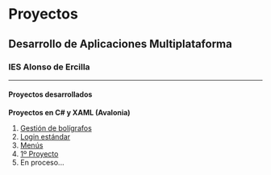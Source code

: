# Proyectos
## Desarrollo de Aplicaciones Multiplataforma
### IES Alonso de Ercilla

---

#### Proyectos desarrollados
**Proyectos en C# y XAML (Avalonia)**
1. [Gestión de bolígrafos](https://github.com/Hugoug/Bindings)
2. [Login estándar](https://github.com/Hugoug/Multiplataforma)
3. [Menús](https://github.com/Hugoug/Menus)
4. [1º Proyecto](https://github.com/Hugoug/ProyectoClaseHugo)
5. En proceso...

<!--
**Hugoug/Hugoug** is a ✨ _special_ ✨ repository because its `README.md` (this file) appears on your GitHub profile.

Here are some ideas to get you started:

- 🔭 I’m currently working on ...
- 🌱 I’m currently learning ...
- 👯 I’m looking to collaborate on ...
- 🤔 I’m looking for help with ...
- 💬 Ask me about ...
- 📫 How to reach me: ...
- 😄 Pronouns: ...
- ⚡ Fun fact: ...
-->
